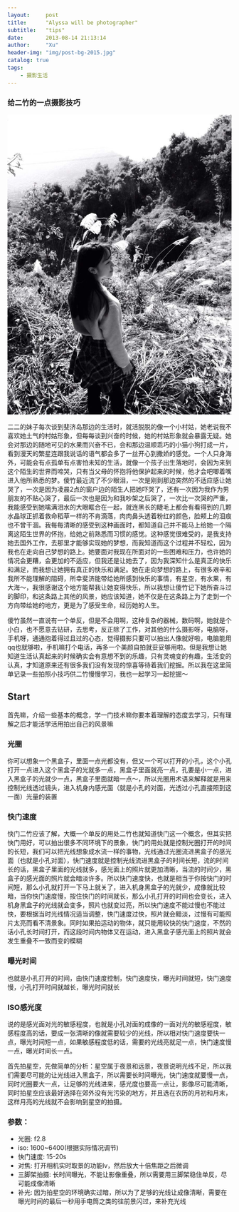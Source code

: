 ```yaml
---
layout:     post
title:      "Alyssa will be photographer"
subtitle:   "tips"
date:       2013-08-14 21:13:14
author:     "Xu"
header-img: "img/post-bg-2015.jpg"
catalog: true
tags:
    - 摄影生活
---
```

### 给二竹的一点摄影技巧
![LFZ](/img/lfz.JPG)

   二二的妹子每次谈到斐济岛那边的生活时，就活脱脱的像一个小村姑，她老说我不喜欢她土气的村姑形象，但每每谈到兴奋的时候，她的村姑形象就会暴露无疑。她会对那边的随地可见的水果而兴奋不已，会和那边温顺乖巧的小猫小狗打成一片，看到漫天的繁星连跟我说话的语气都会多了一丝开心到撒娇的感觉。一个人只身海外，可能会有点孤单有点害怕未知的生活，就像一个孩子出生落地时，会因为来到这个陌生的世界而啼哭，只有当父母的怀抱将他保护起来的时候，他才会吧唧着嘴进入他所熟悉的梦。傻竹最近流了不少眼泪，一次是刚到那边突然的不适应感让她哭了，一次是因为凌晨2点的窗户边的陌生人把她吓哭了，还有一次因为我作为男朋友的不贴心哭了，最后一次也是因为和我吵架之后哭了，一次比一次哭的严重，我能感受到她噙满泪水的大眼眶合在一起，就连黑长的睫毛上都会有看得到的几颗水晶球正抓着救命稻草一样的不肯滴落，肉肉鼻头透着粉红的颜色，脸颊上的泪痕也不曾干涸。我每每清晰的感受到这种画面时，都知道自己并不能马上给她一个隔离这陌生世界的怀抱，给她之前熟悉而习惯的感觉。这种感觉很难受的，是我支持她去国外工作，去那里才能够实现她的梦想，而我知道而这个过程并不轻松，因为我也在走向自己梦想的路上。她要面对我现在所面对的一些困难和压力，也许她的情况会更糟，会更加的不适应，但我还是让她去了，因为我深知什么是真正的快乐和满足，而我想让她拥有真正的快乐和满足。她在走向梦想的路上，有很多艰辛和我所不能理解的阻碍，所幸斐济能带给她所感到快乐的事情，有星空，有水果，有大海～，我很感谢这个地方能帮我让她变得快乐，所以我想让傻竹记下她所奋斗过的脚印，和这条路上其他的风景，她应该知道，她不仅是在这条路上为了走到一个方向带给她的地方，更是为了感受生命，经历她的人生。
  
  傻竹虽然一直说有一个单反，但是不会用啊，这种复杂的器械，数码啊，她就是个小白，也不愿意去钻研，去思考，反正除了工作，对其他的什么摄影呀，电脑呀，手机呀，通通抱着得过且过的心态，觉得摄影只要可以拍出人像就好啦，电脑能用qq也就够啦，手机嘛打个电话，再多一个美颜自拍就妥妥够用啦。但是我想让她知道生活认真起来的时候确实会有意想不到的乐趣，只有灵魂变的有趣，生活变的认真，才知道原来还有很多我们没有发现的惊喜等待着我们挖掘。所以我在这里简单记录一些拍照小技巧供二竹慢慢学习，我也一起学习一起挖掘～
  
  
## Start  
   首先嘛，介绍一些基本的概念，学一门技术嘛你要本着理解的态度去学习，只有理解之后才能活学活用拍出自己的风景嘛
   
### 光圈
   你可以想象一个黑盒子，里面一点光都没有，但又一个可以打开的小孔，这个小孔打开一点进入这个黑盒子的光就多一点，黑盒子里面就亮一点，孔要是小一点，进入黑盒子的光就少一点，黑盒子里面就暗一点～，所以光圈用术语来解释就是用来控制光线透过镜头，进入机身内感光面（就是小孔的对面，光透过小孔直接照到这一面）光量的装置
    
### 快门速度
   快门二竹应该了解，大概一个单反的用处二竹也就知道快门这一个概念，但其实把快门用好，可以拍出很多不同环境下的景象，快门的用处就是控制光圈打开的时间的长短，我们可以把光线想象成水流一样的事物，光线通过光圈流进黑盒子的感光面（也就是小孔对面），快门速度就是控制光线流进黑盒子的时间长短，流的时间长的话，黑盒子里面的光线就多，感光面上的照片就更加清晰，当流的时间少，黑盒子的感光面的照片就会暗淡许多。所以快门速度快，也就是相当于你按快门的时间短，那么小孔就打开一下马上就关了，进入机身黑盒子的光就少，成像就比较暗，当你快门速度慢，按住快门的时间就长，那么小孔打开的时间也会变长，进入机身黑盒子的光线就会变多，照片也就变过亮，所以快门速度不能过慢也不能过快，要根据当时光线情况适当调整，快门速度过快，照片就会黯淡，过慢有可能照片太亮而看不清景象。同时如果拍运动的物体，就只能用较快的快门速度，不然的话小孔长时间打开，而这段时间内物体又在运动，进入黑盒子感光面上的照片就会发生重叠不一致而变的模糊
   
### 曝光时间
   也就是小孔打开的时间，由快门速度控制，快门速度快，曝光时间就短，快门速度慢，小孔打开时间就越长，曝光时间就长
   
   
### ISO感光度
   说的是感光面对光的敏感程度，也就是小孔对面的成像的一面对光的敏感程度，敏感程度高的话，要成一张清晰的像就需要较少的光线，所以相对快门速度要快一点，曝光时间短一点，如果敏感程度低的话，需要的光线亮就足一点，快门速度慢一点，曝光时间长一点。
   
   首先拍星空，先做简单的分析：星空属于夜景和远景，夜景说明光线不足，所以我们需要尽可能的让光线进入黑盒子，所以需要长时间曝光，快门速度就要慢一点，同时光圈要大一点，让足够的光线进来，感光度也要高一点让，影像尽可能清晰，同时拍星空应该最好选择在郊外没有光污染的地方，并且选在农历的月初和月末，这样月亮的光线就不会影响到星空的拍摄。
  
### 参数：
   * 光圈:         f2.8
   * iso:         1600~6400(根据实际情况调节)
   * 快门速度:     15-20s
   * 对焦:         打开相机实时取景的功能lv，然后放大十倍焦距之后微调
   * 三脚架拍摄:    长时间曝光，不能让影像重叠，所以需要用三脚架稳住单反，尽可能成像清晰
   * 补光:         因为拍星空的环境确实过暗，所以为了足够的光线让成像清晰，需要在曝光时间的最后一秒用手电筒之类的往前景闪过，来补充光线
   
   
   
   
  
  